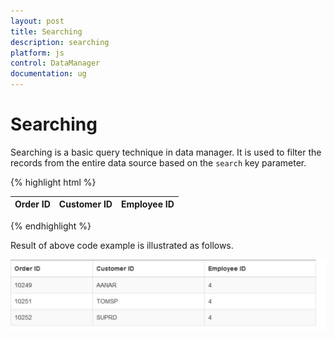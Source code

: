 ```yaml
---
layout: post
title: Searching
description: searching
platform: js
control: DataManager
documentation: ug
---
```


# Searching

Searching is a basic query technique in data manager. It is used to filter the records from the entire data source based on the `search` key parameter.

{% highlight html %}


<div class="datatable">
   <table id="table1" class=" table table-striped table-bordered" style="width:700px">
      <thead>
         <tr>
            <th>Order ID</th>
            <th>Customer ID</th>
            <th>Employee ID</th>
         </tr>
      </thead>
      <tbody></tbody>
   </table>
</div>
<script type="text/javascript">
   $(function () {// Document is ready.
       //oData Adaptor with DataManager
       dataSource = [{ OrderID: 10248, CustomerID: "VINET", EmployeeID: 5 },
   { OrderID: 10249, CustomerID: "AANAR", EmployeeID: 4 },
   { OrderID: 10250, CustomerID: "VICTE", EmployeeID: 7 },
   { OrderID: 10251, CustomerID: "TOMSP", EmployeeID: 4 },
   { OrderID: 10252, CustomerID: "SUPRD", EmployeeID: 4 }];
   
       var dataManager = ej.DataManager(dataSource);
   
       var query = ej.Query()
           .from("Orders")                
           .search(4, "EmployeeID");
   
       var records = dataManager.executeLocal(query) // executing query
       $("#table1 tbody").html($("#tableTemplate").render(records));
   });
</script>
<script id="tableTemplate" type="text/x-jsrender">
   <tr>
       <td>{{>OrderID}}</td>
       <td>{{>CustomerID}}</td>
       <td>{{>EmployeeID}}</td>
   </tr>
</script>


{% endhighlight %}



Result of above code example is illustrated as follows.

![](/js/DataManager/Searching_images/Searching_img1.png) 


